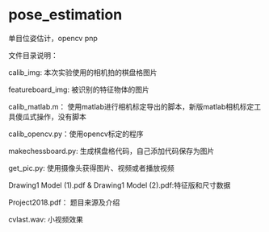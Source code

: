 # pose_estimation
单目位姿估计，opencv pnp

文件目录说明：

calib_img:  本次实验使用的相机拍的棋盘格图片

featureboard_img: 被识别的特征物体的图片

calib_matlab.m： 使用matlab进行相机标定导出的脚本，新版matlab相机标定工具傻瓜式操作，没有脚本

calib_opencv.py：使用opencv标定的程序

makechessboard.py:  生成棋盘格代码，自己添加代码保存为图片

get_pic.py: 使用摄像头获得图片、视频或者播放视频

Drawing1 Model (1).pdf & Drawing1 Model (2).pdf:特征版和尺寸数据

Project2018.pdf： 题目来源及介绍

cvlast.wav: 小视频效果

